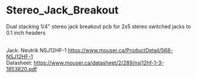 # Stereo_Jack_Breakout
Dual stacking 1/4" stereo jack breakout pcb for 2x5 stereo switched jacks to 0.1 inch headers 

<BR>Jack:  Neutrik NSJ12HF-1  https://www.mouser.ca/ProductDetail/568-NSJ12HF-1
<BR>Datasheet:  https://www.mouser.ca/datasheet/2/289/nsj12hf-1-3-1853820.pdf
